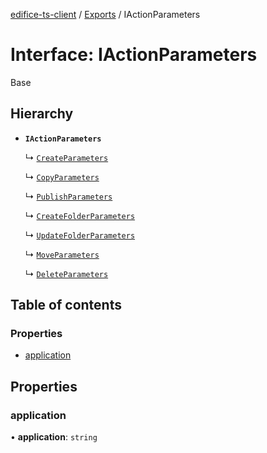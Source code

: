 [edifice-ts-client](../README.md) / [Exports](../modules.md) / IActionParameters

# Interface: IActionParameters

Base

## Hierarchy

- **`IActionParameters`**

  ↳ [`CreateParameters`](CreateParameters.md)

  ↳ [`CopyParameters`](CopyParameters.md)

  ↳ [`PublishParameters`](PublishParameters.md)

  ↳ [`CreateFolderParameters`](CreateFolderParameters.md)

  ↳ [`UpdateFolderParameters`](UpdateFolderParameters.md)

  ↳ [`MoveParameters`](MoveParameters.md)

  ↳ [`DeleteParameters`](DeleteParameters.md)

## Table of contents

### Properties

- [application](IActionParameters.md#application)

## Properties

### application

• **application**: `string`
